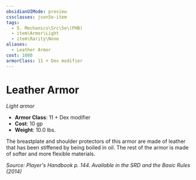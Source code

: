 ```yaml
---
obsidianUIMode: preview
cssclasses: json5e-item
tags:
  - 5. Mechanics\Src\5e\(PHB)
  - item\Armor\Light
  - item\Rarity\None
aliases:
  - Leather Armor
cost: 1000
armorClass: 11 + Dex modifier
---
```

# Leather Armor
*Light armor*  

- **Armor Class**: 11 + Dex modifier
- **Cost**: 10 gp
- **Weight**: 10.0 lbs.

The breastplate and shoulder protectors of this armor are made of leather that has been stiffened by being boiled in oil. The rest of the armor is made of softer and more flexible materials.

*Source: Player's Handbook p. 144. Available in the <span title='Systems Reference Document (5.1)'>SRD</span> and the Basic Rules (2014)*
